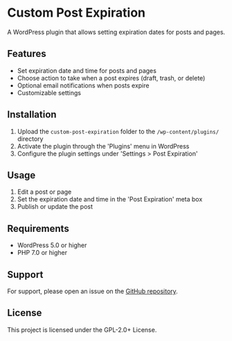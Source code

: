 # Custom Post Expiration

A WordPress plugin that allows setting expiration dates for posts and pages.

## Features

- Set expiration date and time for posts and pages
- Choose action to take when a post expires (draft, trash, or delete)
- Optional email notifications when posts expire
- Customizable settings

## Installation

1. Upload the `custom-post-expiration` folder to the `/wp-content/plugins/` directory
2. Activate the plugin through the 'Plugins' menu in WordPress
3. Configure the plugin settings under 'Settings > Post Expiration'

## Usage

1. Edit a post or page
2. Set the expiration date and time in the 'Post Expiration' meta box
3. Publish or update the post

## Requirements

- WordPress 5.0 or higher
- PHP 7.0 or higher

## Support

For support, please open an issue on the [GitHub repository](https://github.com/toyinogun/custom-post-expiration).

## License

This project is licensed under the GPL-2.0+ License.